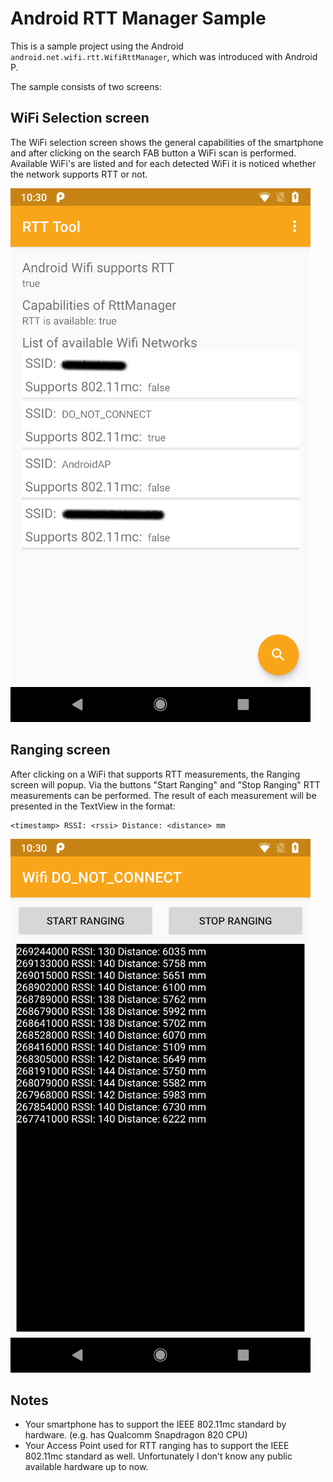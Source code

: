 # Android RTT Manager Sample

This is a sample project using the Android `android.net.wifi.rtt.WifiRttManager`, which was introduced with Android P.

The sample consists of two screens:

## WiFi Selection screen
The WiFi selection screen shows the general capabilities of the smartphone and after clicking on the search FAB button a WiFi scan is performed. Available WiFi's are listed and for each detected WiFi it is noticed whether the network supports RTT or not.

![WiFi selection](images/wifi.png)

## Ranging screen
After clicking on a WiFi that supports RTT measurements, the Ranging screen will popup.
Via the buttons "Start Ranging" and "Stop Ranging" RTT measurements can be performed. The result of each measurement will be presented in the TextView in the format:

```
<timestamp> RSSI: <rssi> Distance: <distance> mm
```

![WiFi selection](images/ranging.png)

## Notes
* Your smartphone has to support the IEEE 802.11mc standard by hardware. (e.g. has Qualcomm Snapdragon 820 CPU)
* Your Access Point used for RTT ranging has to support the IEEE 802.11mc standard as well. Unfortunately I don't know any public available hardware up to now.
